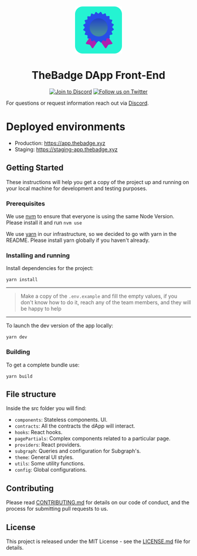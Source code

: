 <p align="center">
  <a href="https://thebadge.xyz">
    <img alt="TheBadge" src="public/favicon/favicon.svg" width="128">
  </a>
</p>

<h1 align="center">TheBadge DApp Front-End</h1>

<p align="center">
  <a href="https://discord.com/invite/FTxtkgbAC4"><img src="https://img.shields.io/discord/1006480637512917033?style=plastic" alt="Join to Discord"></a>
  <a href="https://twitter.com/intent/user?screen_name=thebadgexyz"><img src="https://img.shields.io/twitter/follow/thebadgexyz?style=social" alt="Follow us on Twitter"></a>
</p>

For questions or request information reach out via [Discord](https://discord.gg/tVP75NqVuC).

# Deployed environments

- Production: https://app.thebadge.xyz
- Staging: https://staging-app.thebadge.xyz

## Getting Started

These instructions will help you get a copy of the project up and running on your local machine for development and testing purposes.

### Prerequisites
We use [nvm](https://github.com/nvm-sh/nvm) to ensure that everyone is using the same Node Version. Please install it and run `nvm use`

We use [yarn](https://yarnpkg.com) in our infrastructure, so we decided to go with yarn in the README.
Please install yarn globally if you haven't already.

### Installing and running

Install dependencies for the project:

```
yarn install
```
----

> Make a copy of the `.env.example` and fill the empty values, if you don't know how 
> to do it, reach any of the team members, and they will be happy to help

----

To launch the dev version of the app locally:


```
yarn dev
```

### Building

To get a complete bundle use:

```
yarn build
```

## File structure

Inside the src folder you will find:

- `components`: Stateless components. UI.
- `contracts`: All the contracts the dApp will interact.
- `hooks`: React hooks.
- `pagePartials`: Complex components related to a particular page.
- `providers`: React providers.
- `subgraph`: Queries and configuration for Subgraph's.
- `theme`: General UI styles.
- `utils`: Some utility functions.
- `config`: Global configurations.

## Contributing

Please read [CONTRIBUTING.md](https://gist.github.com/PurpleBooth/b24679402957c63ec426) for details on our code of conduct, and the process for submitting pull requests to us.

## License

This project is released under the MIT License - see the [LICENSE.md](LICENSE) file for details.
